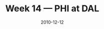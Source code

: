 ---
layout: game
title: Week 14 — PHI at DAL
season: 2010
game_id: 2010_14_PHI_DAL
week: 14
date: 2010-12-12
home_team: DAL
away_team: PHI
final_home: 27
final_away: 30
pbp_url: /assets/data/pbp/2010/2010_14_PHI_DAL.csv.gz
---